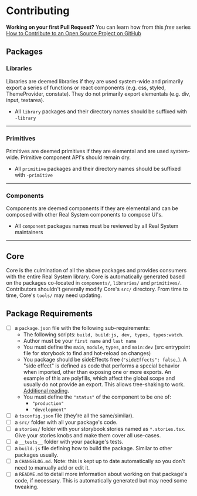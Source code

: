 # Contributing

**Working on your first Pull Request?** You can learn how from this *free* series [How to Contribute to an Open Source Project on GitHub](https://kcd.im/pull-request)

## **Packages**

### **Libraries**

Libraries are deemed libraries if they are used system-wide and primarily export a series of functions or react components (e.g. css, styled, ThemeProvider, constate). They do not primarily export elementals (e.g. div, input, textarea).

- All `library` packages and their directory names should be suffixed with `-library`

---

### **Primitives**

Primitives are deemed primitives if they are elemental and are used system-wide. Primitive component API's should remain dry.

- All `primitive` packages and their directory names should be suffixed with `-primitive`

---

### **Components**

Components are deemed components if they are elemental and can be composed with other Real System components to compose UI's.

- All `component` packages names must be reviewed by all Real System maintainers

---

## **Core**

Core is the culmination of all the above packages and provides consumers with the entire Real System library. Core is automatically generated based on the packages co-located in `components/`, `libraries/` and `primitives/`. Contributors shouldn't generally modify Core's `src/` directory. From time to time, Core's `tools/` may need updating.

## Package Requirements

- [ ] a `package.json` file with the following sub-requirements:
  - The following scripts: `build, build:js, dev, types, types:watch`.
  - Author must be your `first name` and `last name`
  - You must define the `main`, `module`, `types`, and `main:dev` (src entrypoint file for storybook to find and hot-reload on changes)
  - You package should be sideEffects free (`"sideEffects": false,`). A "side effect" is defined as code that performs a special behavior when imported, other than exposing one or more exports. An example of this are polyfills, which affect the global scope and usually do not provide an export. This allows tree-shaking to work. [Additional reading](https://webpack.js.org/guides/tree-shaking/).
  - You must define the `"status"` of the component to be one of:
    - `"production"`
    - `"development"`
- [ ] a `tsconfig.json` file (they're all the same/similar).
- [ ] a `src/` folder with all your package's code.
- [ ] a `stories/` folder with your storybook stories named as `*.stories.tsx`. Give your stories knobs and make them cover all use-cases.
- [ ] a `__tests__` folder with your package's tests.
- [ ] a `build.js` file defining how to build the package. Similar to other packages usually.
- [ ] a `CHANGELOG.md`. Note: this is kept up to date automatically so you don't need to manually add or edit it.
- [ ] a `README.md` to detail more information about working on that package's code, if necessary. This is automatically generated but may need some tweaking.
